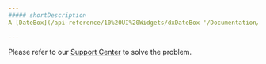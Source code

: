 ```yaml
---
##### shortDescription
A [DateBox](/api-reference/10%20UI%20Widgets/dxDateBox '/Documentation/ApiReference/UI_Widgets/dxDateBox/') internal error.

---
```

Please refer to our [Support Center](https://www.devexpress.com/Support/Center) to solve the problem.